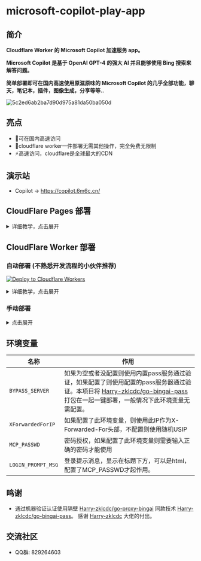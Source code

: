 # microsoft-copilot-play-app
## 简介

**Cloudflare Worker 的 Microsoft Copilot 加速服务 app。**

**Microsoft Copilot 是基于 OpenAI GPT-4 的强大 AI 并且能够使用 Bing 搜索来解答问题。**

**简单部署即可在国内高速使用原滋原味的 Microsoft Copilot 的几乎全部功能，聊天，笔记本，插件，图像生成，分享等等..**


![5c2ed6ab2ba7d90d975a81da50ba050d](https://github.com/user-attachments/assets/2147ff10-2792-43e4-ac4a-30915b05a3eb)



## 亮点
- 🎉可在国内高速访问
- 🚀cloudflare worker一件部署无需其他操作，完全免费无限制
- ⚡高速访问，cloudflare是全球最大的CDN

## 演示站
- Copilot -> https://copilot.6m6c.cn/


## CloudFlare Pages 部署
<details>
<summary>详细教学，点击展开</summary>

1.Fork此仓库

![image](https://github.com/jianjianai/microsoft-copilot-porxy/assets/59829816/d61bf46d-7edf-43de-b66c-ede1f8cefed2)
![image](https://github.com/jianjianai/microsoft-copilot-porxy/assets/59829816/3a4be71a-bd12-4938-add8-00998c5ca0aa)

2. Page连接到GitHub

![image](https://github.com/jianjianai/microsoft-copilot-porxy/assets/59829816/598dd9c8-05d9-46dc-9c9b-a15da56ff0b5)
![image](https://github.com/jianjianai/microsoft-copilot-porxy/assets/59829816/85286d7c-913e-4550-b867-344e537077b6)
![image](https://github.com/jianjianai/microsoft-copilot-porxy/assets/59829816/c118fe5b-1684-40f5-9b5a-b719d22e17be)
![image](https://github.com/jianjianai/microsoft-copilot-porxy/assets/59829816/78ffc287-f472-4758-8df1-2f14aa5a70a4)
![image](https://github.com/jianjianai/microsoft-copilot-porxy/assets/59829816/cd63bb70-6e6d-435f-8691-0f7734e88605)

3. 设置设置仓库

输入构建命令
``` shell
npm run build-page
```
![image](https://github.com/jianjianai/microsoft-copilot-porxy/assets/59829816/02fbfe54-f760-4a02-9946-e57ca3ecb648)

之后就完成了。
![image](https://github.com/jianjianai/microsoft-copilot-porxy/assets/59829816/ce012d84-7df9-426b-877e-42e6fe77872e)


4. 后续更新

同步 github 仓库后 Workers 和 Pages 会自动同步更新。

![image](https://github.com/jianjianai/microsoft-copilot-porxy/assets/59829816/f26b3753-0963-4a78-8773-7a9b6ebc1199)
</details>


## CloudFlare Worker 部署
### 自动部署 (不熟悉开发流程的小伙伴推荐)
[![Deploy to Cloudflare Workers](https://deploy.workers.cloudflare.com/button)](https://deploy.workers.cloudflare.com/?url=https://github.com/jianjianai/microsoft-copilot-porxy)
<details>
<summary>详细教学，点击展开</summary>


1. 点击这个部署按钮

[![Deploy to Cloudflare Workers](https://deploy.workers.cloudflare.com/button)](https://deploy.workers.cloudflare.com/?url=https://github.com/jianjianai/microsoft-copilot-porxy)

2. 在打开的页面点击`Authorize Workers`

![image](https://github.com/jianjianai/microsoft-copilot-porxy/assets/59829816/038878d6-99b1-494d-a5a1-9c0a39c30c27)

3. 如果有 Cloudflare 账号则点击 `I have an account` 如果没有则点击 `Create account` 去创建一个。

![image](https://github.com/jianjianai/microsoft-copilot-porxy/assets/59829816/1d6c1272-1d48-4120-9181-0eaf137851a9)

4. 去复制账户id

![image](https://github.com/jianjianai/microsoft-copilot-porxy/assets/59829816/f22c5e02-0742-4222-8e91-7104756de804)

![image](https://github.com/jianjianai/microsoft-copilot-porxy/assets/59829816/2125bfe9-d8cd-414d-b929-a39769454233)

5. 去创建APIKEY

![image](https://github.com/jianjianai/microsoft-copilot-porxy/assets/59829816/6835fea6-7dc9-4520-b927-91e42e7a945d)

![image](https://github.com/jianjianai/microsoft-copilot-porxy/assets/59829816/93a2069e-b302-47e7-b9dd-75d8ac356e29)

![image](https://github.com/jianjianai/microsoft-copilot-porxy/assets/59829816/595d8bcf-fb07-405b-b8dc-97f0a012dc13)

![image](https://github.com/jianjianai/microsoft-copilot-porxy/assets/59829816/c2635a88-90f0-4721-aaa9-7dbd0cb8cd3a)

![image](https://github.com/jianjianai/microsoft-copilot-porxy/assets/59829816/448e3422-1fef-4e08-91f5-e8ce8f6b7056)

![image](https://github.com/jianjianai/microsoft-copilot-porxy/assets/59829816/d0b31bf6-8f69-430f-843a-ff8d3113820d)

5. 连接账户

![image](https://github.com/jianjianai/microsoft-copilot-porxy/assets/59829816/8909bd89-10dc-4c3d-8250-eea9b2e5f71e)

6. Fork repository

![image](https://github.com/jianjianai/microsoft-copilot-porxy/assets/59829816/08761a46-4a74-4c98-b7b7-36dea356068a)

8. 启用 GitHub Actions

![image](https://github.com/jianjianai/microsoft-copilot-porxy/assets/59829816/657b6ff3-fc35-4a6e-b62a-a504f6b2f8e5)

![image](https://github.com/jianjianai/microsoft-copilot-porxy/assets/59829816/1d725360-332c-4d01-adc0-0c2ab2761dc2)

![image](https://github.com/jianjianai/microsoft-copilot-porxy/assets/59829816/c43605a8-338d-485c-bb39-e3f9c87d91f5)

9. 部署

![image](https://github.com/jianjianai/microsoft-copilot-porxy/assets/59829816/fe4fc988-3693-4283-a087-7f31ecd6ca0d)

10. 成功

![image](https://github.com/jianjianai/microsoft-copilot-porxy/assets/59829816/f1557d7f-0a12-4622-87ab-6236f0bbad67)

11. 管理页面出现新的 Workers 和 Pages 后续可以进行其他设置。

![image](https://github.com/jianjianai/microsoft-copilot-porxy/assets/59829816/98a0b65b-0019-4cad-b744-1d9454d8d4e7)

12. 添加自定义域

![image](https://github.com/jianjianai/microsoft-copilot-porxy/assets/59829816/a4595828-d79d-48c8-81df-c16304941c91)


> **默认的 `.workers.dev` 国内已被限制访问，需要使用自定义域才可正常访问。**
> 具体方法请[点击此处](https://www.bing.com/search?q=cloudflare+workers+%E6%B7%BB%E5%8A%A0%E8%87%AA%E5%AE%9A%E4%B9%89%E5%9F%9F%E5%90%8D)查找


> **免费自定义域名可以参考这个视频的 3分54秒 后的免费域名部分**
> 【精准空降到 03:54】 https://www.bilibili.com/video/BV1Dy41187dv/?share_source=copy_web&vd_source=92a3be464320d250ae4c097a77339ef5&t=234

13 后续更新

同步 github 仓库后 Workers 和 Pages 会自动同步更新。

![image](https://github.com/jianjianai/microsoft-copilot-porxy/assets/59829816/f26b3753-0963-4a78-8773-7a9b6ebc1199)


</details>

### 手动部署
<details>
<summary>点击展开</summary>

### 环境
|名称|下载地址|
|-|-|
|wget|```apt install wget```|
|git|https://git-scm.com/download|
|nodejs|https://nodejs.org|


### 命令
- 1.下载源代码
``` shell
git clone https://github.com/jianjianai/microsoft-copilot-porxy
```
- 2.进入源代码目录
``` shell
cd microsoft-copilot-porxy
```
- 3.安装依赖包
``` shell
npm install
```
- 4.编译部署
``` shell
npm run deploy
```

<details>

- [神奇小破站](https://jjaw.cn/)

</details>

</details>


## 环境变量
| 名称                     | 作用                                                                                                                                        |
|------------------------|-------------------------------------------------------------------------------------------------------------------------------------------|
| ```BYPASS_SERVER```    | 如果为空或者没配置则使用内置pass服务通过验证，如果配置了则使用配置的pass服务器通过验证。本项目将 [Harry-zklcdc/go-bingai-pass](Harry-zklcdc/go-bingai-pass) 打包在一起一键部署，一般情况下此环境变量无需配置。 |
| ```XForwardedForIP```  | 如果配置了此环境变量，则使用此IP作为X-Forwarded-For头部，不配置则使用随机USIP                                                                                         |
| ```MCP_PASSWD```       | 密码授权，如果配置了此环境变量则需要输入正确的密码才能使用                                                                                                             |
| ```LOGIN_PROMPT_MSG``` | 登录提示消息，显示在标题下方，可以是html，配置了MCP_PASSWD才起作用。                                                                                                       |

## 鸣谢
- 通过机器验证认证使用隔壁 [Harry-zklcdc/go-proxy-bingai](go-proxy-bingai ) 同款技术 [Harry-zklcdc/go-bingai-pass](Harry-zklcdc/go-bingai-pass)。 感谢 [Harry-zklcdc](https://github.com/Harry-zklcdc) 大佬的付出。


## 交流社区
- QQ群: 829264603
